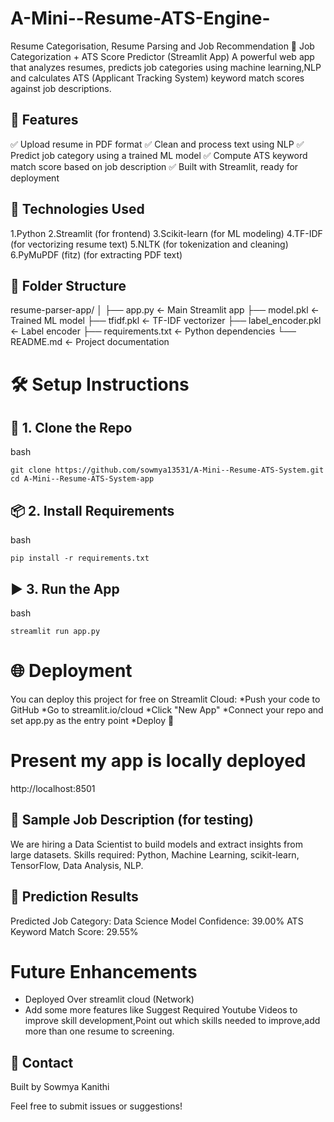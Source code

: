 # A-Mini--Resume-ATS-Engine-
Resume Categorisation, Resume Parsing and Job Recommendation 
📄 Job Categorization + ATS Score Predictor (Streamlit App)
A powerful web app that analyzes resumes, predicts job categories using machine learning,NLP and calculates ATS (Applicant Tracking System) keyword match scores against job descriptions.

## 🚀 Features
✅ Upload resume in PDF format
✅ Clean and process text using NLP
✅ Predict job category using a trained ML model
✅ Compute ATS keyword match score based on job description
✅ Built with Streamlit, ready for deployment

## 🧠 Technologies Used
1.Python
2.Streamlit (for frontend)
3.Scikit-learn (for ML modeling)
4.TF-IDF (for vectorizing resume text)
5.NLTK (for tokenization and cleaning)
6.PyMuPDF (fitz) (for extracting PDF text)

## 📁 Folder Structure
resume-parser-app/
│
├── app.py                  ← Main Streamlit app
├── model.pkl               ← Trained ML model
├── tfidf.pkl               ← TF-IDF vectorizer
├── label_encoder.pkl       ← Label encoder
├── requirements.txt        ← Python dependencies
└── README.md               ← Project documentation


# 🛠️ Setup Instructions
## 🔧 1. Clone the Repo
bash
```
git clone https://github.com/sowmya13531/A-Mini--Resume-ATS-System.git
cd A-Mini--Resume-ATS-System-app
```

## 📦 2. Install Requirements
bash
```
pip install -r requirements.txt
```

## ▶️ 3. Run the App
bash
```
streamlit run app.py
```

# 🌐 Deployment
You can deploy this project for free on Streamlit Cloud:
*Push your code to GitHub
*Go to streamlit.io/cloud
*Click "New App"
*Connect your repo and set app.py as the entry point
*Deploy 🚀

# Present my app is locally deployed 
http://localhost:8501

## 📎 Sample Job Description (for testing)
We are hiring a Data Scientist to build models and extract insights from large datasets.
Skills required: Python, Machine Learning, scikit-learn, TensorFlow, Data Analysis, NLP.

## 🧠 Prediction Results
Predicted Job Category: Data Science
Model Confidence: 39.00%
ATS Keyword Match Score: 29.55%

# Future Enhancements 
- Deployed Over streamlit cloud (Network)
- Add some more features like Suggest Required Youtube Videos to improve skill development,Point out which skills needed to improve,add more than one resume to screening.

## 📩 Contact
Built by Sowmya Kanithi

Feel free to submit issues or suggestions!




